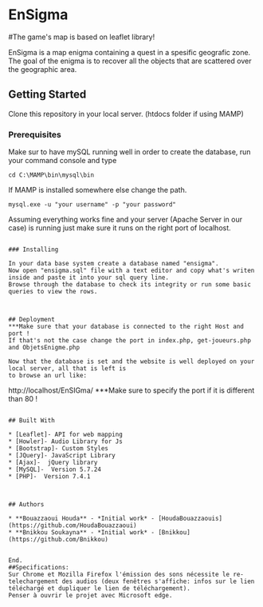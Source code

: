 # EnSigma
#The game's map is based on leaflet library!


EnSigma is a map enigma containing a  quest in a spesific geografic zone.
The goal of the enigma is to recover all the objects that are scattered over the geographic area.


## Getting Started

Clone this repository in your local server. (htdocs folder if using MAMP)

### Prerequisites

Make sur to have mySQL running well in order to create the database, run your command console and type

```
cd C:\MAMP\bin\mysql\bin
```
If MAMP is installed somewhere else change the path.

```
mysql.exe -u "your username" -p "your password"
```

Assuming everything works fine and your server (Apache Server in our case) is running just make sure it runs on the right port of localhost. 

```

### Installing

In your data base system create a database named "ensigma".
Now open "ensigma.sql" file with a text editor and copy what's writen inside and paste it into your sql query line.
Browse through the database to check its integrity or run some basic queries to view the rows.



## Deployment
***Make sure that your database is connected to the right Host and port !
If that's not the case change the port in index.php, get-joueurs.php and ObjetsEnigme.php

Now that the database is set and the website is well deployed on your local server, all that is left is 
to browse an url like: 
```
http://localhost/EnSIGma/
***Make sure to specify the port if it is different than 80 !
```

## Built With

* [Leaflet]- API for web mapping
* [Howler]- Audio Library for Js
* [Bootstrap]- Custom Styles
* [JQuery]- JavaScript Library
* [Ajax]-  jQuery library
* [MySQL]-  Version 5.7.24
* [PHP]-  Version 7.4.1



## Authors

* **Bouazzaoui Houda** - *Initial work* - [HoudaBouazzaouis](https://github.com/HoudaBouazzaoui)
* **Bnikkou Soukayna** - *Initial work* - [Bnikkou](https://github.com/Bnikkou)


End.
##Specifications:
Sur Chrome et Mozilla Firefox l'émission des sons nécessite le re-telechargement des audios (deux fenêtres s'affiche: infos sur le lien téléchargé et dupliquer le lien de téléchargement).
Penser à ouvrir le projet avec Microsoft edge.
